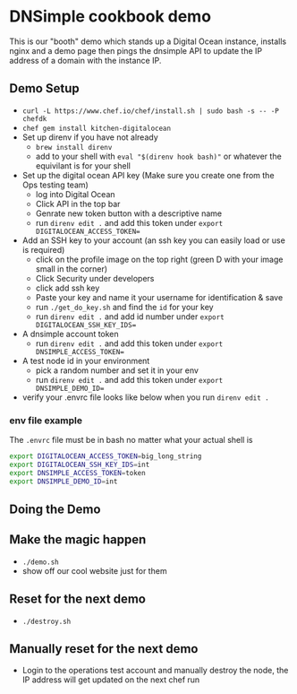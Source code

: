 # DNSimple cookbook demo

This is our "booth" demo which stands up a Digital Ocean instance, installs nginx and a demo page then pings the dnsimple API to update the IP address of a domain with the instance IP.

## Demo Setup

* `curl -L https://www.chef.io/chef/install.sh | sudo bash -s -- -P chefdk`
* `chef gem install kitchen-digitalocean`
* Set up direnv if you have not already
    * `brew install direnv`
    * add to your shell with `eval "$(direnv hook bash)"` or whatever the equivilant is for your shell
* Set up the digital ocean API key (Make sure you create one from the Ops testing team)
    * log into Digital Ocean
    * Click API in the top bar
    * Genrate new token button with a descriptive name
    * run `direnv edit .` and add this token under `export DIGITALOCEAN_ACCESS_TOKEN=`
* Add an SSH key to your account (an ssh key you can easily load or use is required)
    * click on the profile image on the top right (green D with your image small in the corner)
    * Click Security under developers
    * click add ssh key
    * Paste your key and name it your username for identification & save
    * run `./get_do_key.sh` and find the `id` for your key
    * run `direnv edit .` and add id number under `export DIGITALOCEAN_SSH_KEY_IDS=`
* A dnsimple account token
    * run `direnv edit .` and add this token under `export DNSIMPLE_ACCESS_TOKEN=`
* A test node id in your environment
    * pick a random number and set it in your env
    * run `direnv edit .` and add this token under  `export DNSIMPLE_DEMO_ID=`
* verify your .envrc file looks like below when you run `direnv edit .`

### env file example
The `.envrc` file must be in bash no matter what your actual shell is

```bash
export DIGITALOCEAN_ACCESS_TOKEN=big_long_string
export DIGITALOCEAN_SSH_KEY_IDS=int
export DNSIMPLE_ACCESS_TOKEN=token
export DNSIMPLE_DEMO_ID=int
```

## Doing the Demo

## Make the magic happen

* `./demo.sh`
* show off our cool website just for them

## Reset for the next demo

* `./destroy.sh`

## Manually reset for the next demo

* Login to the operations test account and manually destroy the node, the IP address will get updated on the next chef run
